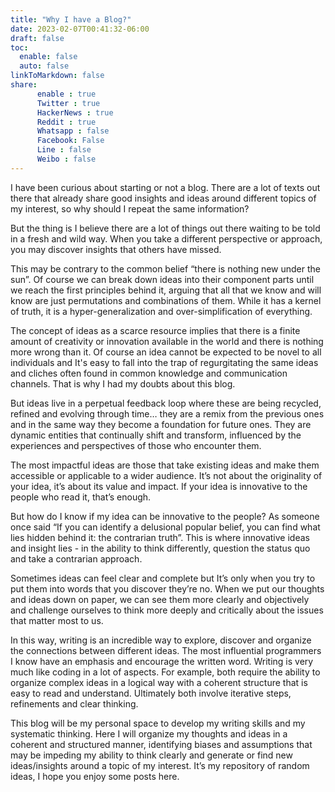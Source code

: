 ```yaml
---
title: "Why I have a Blog?"
date: 2023-02-07T00:41:32-06:00
draft: false
toc:
  enable: false
  auto: false
linkToMarkdown: false
share:
      enable : true
      Twitter : true
      HackerNews : true
      Reddit : true
      Whatsapp : false
      Facebook: False
      Line : false
      Weibo : false
---
```

I have been curious about starting or not a blog. There are a lot of texts out there that already share good insights and ideas  around different topics of my interest, so why should I repeat the same information?  

But the thing is I believe there are a lot of things out there waiting to be told in a fresh and wild way. When you take a different perspective or approach, you may discover insights that others have missed.

This may be contrary to the common belief “there is nothing new under the sun”. Of course we can break down ideas into their component parts until we reach the first principles behind it, arguing that all that we know and will know are  just permutations and combinations of them. While it has a kernel of truth, it is a hyper-generalization and over-simplification of everything.

The concept of ideas as a scarce resource implies that there is a finite amount of creativity or innovation available in the world and there is nothing more wrong than it. Of course an idea cannot be expected to be novel to all individuals and It's easy to fall into the trap of regurgitating the same ideas and cliches often found in common knowledge and communication channels. That is why I had my doubts about this blog.

But  ideas live in a perpetual feedback loop where these are being recycled, refined and evolving through time… they are a remix from the previous ones and in the same way they become a foundation for future ones. They are dynamic entities that continually shift and transform, influenced by the experiences and perspectives of those who encounter them.

The most impactful ideas are those that take existing ideas and make them accessible or applicable to a wider audience. It’s not about the originality of your idea, it’s about its value and impact. If your idea is innovative to the people who read it, that’s enough.

But how do I know if my idea can be innovative to the people? As someone once said “If you can identify a delusional popular belief, you can find what lies hidden behind it: the contrarian truth”. This is where innovative ideas and insight lies - in the ability to think differently, question the status quo and take a contrarian approach.

Sometimes ideas can feel clear and complete but It’s only when you try to put them into words that you discover they’re no.  When we put our thoughts and ideas down on paper, we can see them more clearly and objectively and challenge ourselves to think more deeply and critically about the issues that matter most to us. 

In this way, writing is an incredible way to explore, discover and organize the connections between different ideas. The most influential programmers I know have an emphasis and encourage the written word. Writing is very much like coding in a lot of aspects. For example, both require the ability to organize complex ideas in a logical way with a coherent structure that is easy to read and understand. Ultimately both involve iterative steps, refinements and clear thinking.

This blog will be my personal space to develop my writing skills and my systematic thinking. Here I will  organize my thoughts and ideas in a coherent and structured manner,  identifying biases and assumptions that may be impeding my ability to think clearly and generate or find new ideas/insights around a topic of my interest. It’s my repository of random ideas, I hope you enjoy some posts here.
